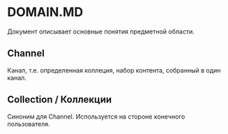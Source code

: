 DOMAIN.MD
=========

Документ описывает основные понятия предметной области.

Channel
-------
Канал, т.е. определенная коллеция, набор контента, собранный в один канал.

Collection / Коллекции
----------------------
Синоним для Channel. Используется на стороне конечного пользователя.